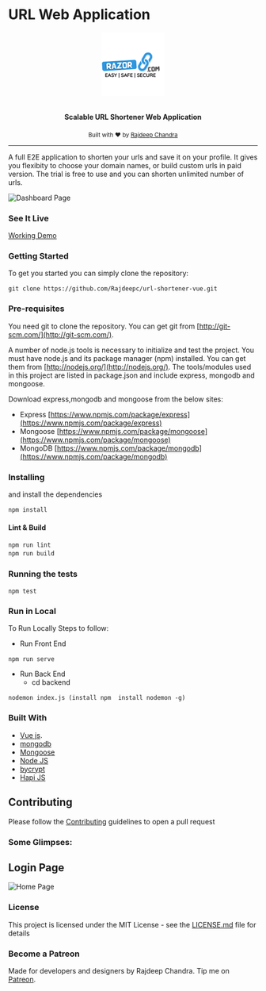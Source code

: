 # URL Web Application

<div align="center">
  <a href="https://razorurl.herokuapp.com/"><img src="./github/logo.png" alt="Razorurl logo"></a>
  <br>
  <br>
  <p>
    <b>Scalable URL Shortener Web Application</b>
  </p>
   <p>
    <sub>Built with ❤︎ by
      <a href="https://github.com/Rajdeepc">Rajdeep Chandra</a> 
    </sub>
  </p>
</div>

---
A full E2E application to shorten your urls and save it on your profile. It gives you flexibity to choose your domain names, or build custom urls in paid version. The trial is free to use and you can shorten unlimited number of urls.

![Dashboard Page](./github/urldash.png)

### See It Live
[Working Demo](https://razorurl.herokuapp.com/)

### Getting Started
To get you started you can simply clone the repository:

```
git clone https://github.com/Rajdeepc/url-shortener-vue.git
```

### Pre-requisites
You need git to clone the repository. You can get git from
[http://git-scm.com/](http://git-scm.com/).

A number of node.js tools is necessary to initialize and test the project. You must have node.js and its package manager (npm) installed. You can get them from  [http://nodejs.org/](http://nodejs.org/). The tools/modules used in this project are listed in package.json and include express, mongodb and mongoose.

Download express,mongodb and mongoose from the below sites:
 - Express [https://www.npmjs.com/package/express](https://www.npmjs.com/package/express)
 - Mongoose [https://www.npmjs.com/package/mongoose](https://www.npmjs.com/package/mongoose)
 - MongoDB [https://www.npmjs.com/package/mongodb](https://www.npmjs.com/package/mongodb)

### Installing

and install the dependencies
```
npm install
```

#### Lint & Build

```sh
npm run lint
npm run build
```

### Running the tests
```
npm test
```

### Run in Local

To Run Locally Steps to follow:

* Run Front End
```
npm run serve
```

* Run Back End
    - cd backend
```
nodemon index.js (install npm  install nodemon -g)
```

### Built With

* [Vue js](https://github.com/facebook/vue/).
* [mongodb](https://github.com/mongodb/mongo)
* [Mongoose](https://github.com/Automattic/mongoose)
* [Node JS](https://nodejs.org/en/)
* [bycrypt](https://github.com/kelektiv/node.bcrypt.js/)
* [Hapi JS](https://github.com/hapijs/hapi)


## Contributing

Please follow the [Contributing](./github/CONTRIBUTING.md) guidelines to open a pull request

### Some Glimpses:

## Login Page
![Home Page](./github/loginurlpng.png)





### License

This project is licensed under the MIT License - see the [LICENSE.md](./github/LICENSE.md) file for details

### Become a Patreon
Made for developers and designers by Rajdeep Chandra. Tip me on [Patreon](https://www.patreon.com/chandraraj).
